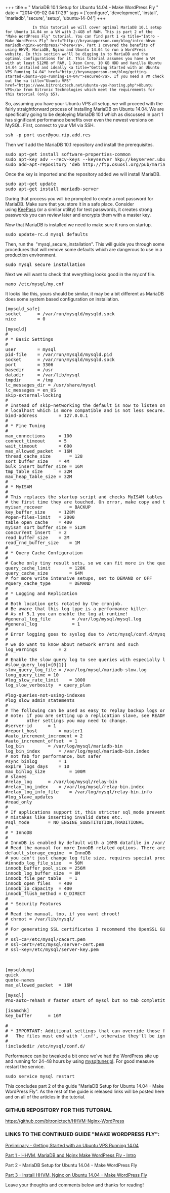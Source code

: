 +++
title = "				MariaDB 10.1 Setup for Ubuntu 14.04 - Make WordPress Fly		"
date = "2014-09-02 04:17:29"
tags = ['configure', 'development', 'install', 'mariadb', 'secure', 'setup', 'ubuntu-14-04']
+++


				In this tutorial we will cover optimal MariaDB 10.1 setup for Ubuntu 14.04 on a VM with 2-4GB of RAM. This is part 2 of the "Make WordPress Fly" tutorial. You can find part 1 <a title="Intro - Make WordPress Fly" href="http://bryanapperson.com/blog/intro-hhvm-mariadb-nginx-wordpress/">here</a>. Part 1 covered the benefits of using HHVM, MariaDB, Nginx and Ubuntu 14.04 to run a WordPress website. In this section we'll be digging in to MariaDB and the optimal configurations for it. This tutorial assumes you have a VM with at least 512MB of RAM, 1 Xeon Core, 10 GB HDD and Vanilla Ubuntu 14.04 installed and ideally <a title="Getting Started with an Ubuntu VPS Running 14.04" href="http://bryanapperson.com/blog/getting-started-ubuntu-vps-running-14-04/">secured</a>. If you need a VM check out the <a title="Ubuntu VPS" href="https://www.bitronictech.net/ubuntu-vps-hosting.php">Ubuntu VPS</a> from Bitronic Technologies which meet the requirements for this tutorial (only $5).

So, assuming you have your Ubuntu VPS all setup, we will proceed with the fairly straightforward process of installing MariaDB on Ubuntu 14.04. We are specifically going to be deploying MariaDB 10.1 which as discussed in part 1 has significant performance benefits over even the newest versions on MySQL. First, connect to your VM via SSH.
<pre class="lang:default decode:true " title="SSH Your VM">ssh -p port user@you.rip.add.res</pre>
Then we'll add the MariaDB 10.1 repository and install the prerequisites.
<pre class="lang:default decode:true " title="Add the MariaDB 10.1 Repository">sudo apt-get install software-properties-common
sudo apt-key adv --recv-keys --keyserver hkp://keyserver.ubuntu.com:80 0xcbcb082a1bb943db
sudo add-apt-repository 'deb http://ftp.osuosl.org/pub/mariadb/repo/10.1/ubuntu trusty main'</pre>
Once the key is imported and the repository added we will install MariaDB.
<pre class="lang:default decode:true " title="Install MariaDB 10.1 on Ubuntu 14.04">sudo apt-get update
sudo apt-get install mariadb-server</pre>
During that process you will be prompted to create a root password for MariaDB. Make sure that you store it in a safe place. Consider using <a title="KeePass" href="http://keepass.info/">KeePass</a> (or a similar utility) for test passwords, it creates strong passwords you can review later and encrypts them with a master key.

Now that MariaDB is installed we need to make sure it runs on startup.
<pre class="lang:default decode:true " title="Make Sure MariaDB Runs on Startup">sudo update-rc.d mysql defaults</pre>
Then, run the  "mysql_secure_installation". This will guide you through some procedures that will remove some defaults which are dangerous to use in a production environment.
<pre style="color: #000000;" class="">sudo mysql_secure_installation</pre>
Next we will want to check that everything looks good in the my.cnf file.
<pre class="lang:default decode:true " title="Open my.cnf">nano /etc/mysql/my.cnf</pre>
It looks like this, yours should be similar, it may be a bit different as MariaDB does some system based configuration on installation.
<pre class="lang:sh decode:true" title="A Pretty Vanilla MariaDB 10.1 /etc/mysql/my.cnf">[mysqld_safe]
socket		= /var/run/mysqld/mysqld.sock
nice		= 0

[mysqld]
#
# * Basic Settings
#
user		= mysql
pid-file	= /var/run/mysqld/mysqld.pid
socket		= /var/run/mysqld/mysqld.sock
port		= 3306
basedir		= /usr
datadir		= /var/lib/mysql
tmpdir		= /tmp
lc_messages_dir	= /usr/share/mysql
lc_messages	= en_US
skip-external-locking
#
# Instead of skip-networking the default is now to listen only on
# localhost which is more compatible and is not less secure.
bind-address		= 127.0.0.1
#
# * Fine Tuning
#
max_connections		= 100
connect_timeout		= 5
wait_timeout		= 600
max_allowed_packet	= 16M
thread_cache_size       = 128
sort_buffer_size	= 4M
bulk_insert_buffer_size	= 16M
tmp_table_size		= 32M
max_heap_table_size	= 32M
#
# * MyISAM
#
# This replaces the startup script and checks MyISAM tables if needed
# the first time they are touched. On error, make copy and try a repair.
myisam_recover          = BACKUP
key_buffer_size		= 128M
#open-files-limit	= 2000
table_open_cache	= 400
myisam_sort_buffer_size	= 512M
concurrent_insert	= 2
read_buffer_size	= 2M
read_rnd_buffer_size	= 1M
#
# * Query Cache Configuration
#
# Cache only tiny result sets, so we can fit more in the query cache.
query_cache_limit		= 128K
query_cache_size		= 64M
# for more write intensive setups, set to DEMAND or OFF
#query_cache_type		= DEMAND
#
# * Logging and Replication
#
# Both location gets rotated by the cronjob.
# Be aware that this log type is a performance killer.
# As of 5.1 you can enable the log at runtime!
#general_log_file        = /var/log/mysql/mysql.log
#general_log             = 1
#
# Error logging goes to syslog due to /etc/mysql/conf.d/mysqld_safe_syslog.cnf.
#
# we do want to know about network errors and such
log_warnings		= 2
#
# Enable the slow query log to see queries with especially long duration
#slow_query_log[={0|1}]
slow_query_log_file	= /var/log/mysql/mariadb-slow.log
long_query_time = 10
#log_slow_rate_limit	= 1000
log_slow_verbosity	= query_plan

#log-queries-not-using-indexes
#log_slow_admin_statements
#
# The following can be used as easy to replay backup logs or for replication.
# note: if you are setting up a replication slave, see README.Debian about
#       other settings you may need to change.
#server-id		= 1
#report_host		= master1
#auto_increment_increment = 2
#auto_increment_offset	= 1
log_bin			= /var/log/mysql/mariadb-bin
log_bin_index		= /var/log/mysql/mariadb-bin.index
# not fab for performance, but safer
#sync_binlog		= 1
expire_logs_days	= 10
max_binlog_size         = 100M
# slaves
#relay_log		= /var/log/mysql/relay-bin
#relay_log_index	= /var/log/mysql/relay-bin.index
#relay_log_info_file	= /var/log/mysql/relay-bin.info
#log_slave_updates
#read_only
#
# If applications support it, this stricter sql_mode prevents some
# mistakes like inserting invalid dates etc.
#sql_mode		= NO_ENGINE_SUBSTITUTION,TRADITIONAL
#
# * InnoDB
#
# InnoDB is enabled by default with a 10MB datafile in /var/lib/mysql/.
# Read the manual for more InnoDB related options. There are many!
default_storage_engine	= InnoDB
# you can't just change log file size, requires special procedure
#innodb_log_file_size	= 50M
innodb_buffer_pool_size	= 256M
innodb_log_buffer_size	= 8M
innodb_file_per_table	= 1
innodb_open_files	= 400
innodb_io_capacity	= 400
innodb_flush_method	= O_DIRECT
#
# * Security Features
#
# Read the manual, too, if you want chroot!
# chroot = /var/lib/mysql/
#
# For generating SSL certificates I recommend the OpenSSL GUI "tinyca".
#
# ssl-ca=/etc/mysql/cacert.pem
# ssl-cert=/etc/mysql/server-cert.pem
# ssl-key=/etc/mysql/server-key.pem



[mysqldump]
quick
quote-names
max_allowed_packet	= 16M

[mysql]
#no-auto-rehash	# faster start of mysql but no tab completition

[isamchk]
key_buffer		= 16M

#
# * IMPORTANT: Additional settings that can override those from this file!
#   The files must end with '.cnf', otherwise they'll be ignored.
#
!includedir /etc/mysql/conf.d/</pre>
Performance can be tweaked a bit once we've had the WordPress site up and running for 24-48 hours by using <a title="MySQL Tuner" href="http://mysqltuner.com/">mysqltuner.pl</a>. For good measure restart the service.
<pre class="lang:default decode:true " title="Restart MariaDB 10.1">sudo service mysql restart</pre>
This concludes part 2 of the guide "MariaDB Setup for Ubuntu 14.04 - Make WordPress Fly". As the rest of the guide is released links will be posted here and on all of the articles in the tutorial.
<h3>GITHUB REPOSITORY FOR THIS TUTORIAL</h3>
<a title="Deploying HHVM, MariaDB, Nginx and WordPress on Ubuntu 14.04" href="https://github.com/bitronictech/HHVM-Nginx-WordPress">https://github.com/bitronictech/HHVM-Nginx-WordPress</a>
<h3>LINKS TO THE CONTINUED GUIDE "MAKE WORDPRESS FLY":</h3>
<a title="Getting Started with an Ubuntu VPS Running 14.04" href="http://bryanapperson.com/blog/getting-started-ubuntu-vps-running-14-04/">Preliminary - Getting Started with an Ubuntu VPS Running 14.04</a>

<a title="HHVM, MariaDB and Nginx Make WordPress Fly – Intro" href="http://bryanapperson.com/blog/intro-hhvm-mariadb-nginx-wordpress/">Part 1 - HHVM, MariaDB and Nginx Make WordPress Fly - Intro</a>

Part 2 - MariaDB Setup for Ubuntu 14.04 - Make WordPress Fly

<a title="Install HHVM, Nginx on Ubuntu 14.04 – Make WordPress Fly" href="http://bryanapperson.com/blog/install-hhvm-nginx-ubuntu-14-04-make-wordpress-fly/">Part 3 - Install HHVM, Nginx on Ubuntu 14.04 - Make WordPress Fly</a>

Leave your thoughts and comments below and thanks for reading!		